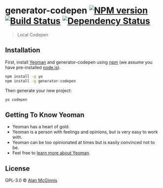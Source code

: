 # generator-codepen [![NPM version][npm-image]][npm-url] [![Build Status][travis-image]][travis-url] [![Dependency Status][daviddm-image]][daviddm-url]
> Local Codepen

## Installation

First, install [Yeoman](http://yeoman.io) and generator-codepen using [npm](https://www.npmjs.com/) (we assume you have pre-installed [node.js](https://nodejs.org/)).

```bash
npm install -g yo
npm install -g generator-codepen
```

Then generate your new project:

```bash
yo codepen
```

## Getting To Know Yeoman

 * Yeoman has a heart of gold.
 * Yeoman is a person with feelings and opinions, but is very easy to work with.
 * Yeoman can be too opinionated at times but is easily convinced not to be.
 * Feel free to [learn more about Yeoman](http://yeoman.io/).

## License

GPL-3.0 © [Alan McGinnis](https://alanmcginnis.com)


[npm-image]: https://badge.fury.io/js/generator-codepen.svg
[npm-url]: https://npmjs.org/package/generator-codepen
[travis-image]: https://travis-ci.com/alanmcginnis/generator-codepen.svg?branch=master
[travis-url]: https://travis-ci.com/alanmcginnis/generator-codepen
[daviddm-image]: https://david-dm.org/alanmcginnis/generator-codepen.svg?theme=shields.io
[daviddm-url]: https://david-dm.org/alanmcginnis/generator-codepen
